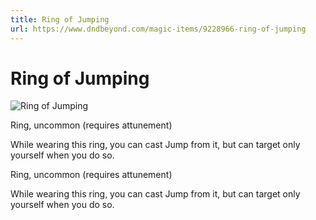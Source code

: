 ```yaml
---
title: Ring of Jumping
url: https://www.dndbeyond.com/magic-items/9228966-ring-of-jumping
---
```


# Ring of Jumping

![Ring of Jumping](ring-of-jumping.png)

Ring, uncommon (requires attunement)

While wearing this ring, you can cast Jump from it, but can target only yourself when you do so.

Ring, uncommon (requires attunement)

While wearing this ring, you can cast Jump from it, but can target only yourself when you do so.